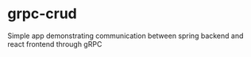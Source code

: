 # grpc-crud
Simple app demonstrating communication between spring backend and react frontend through gRPC
